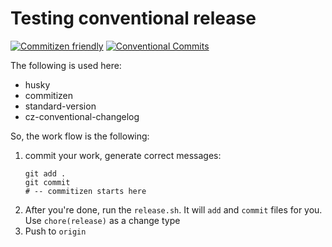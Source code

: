 # Testing conventional release

[![Commitizen friendly](https://img.shields.io/badge/commitizen-friendly-brightgreen.svg)](http://commitizen.github.io/cz-cli/)
[![Conventional Commits](https://img.shields.io/badge/Conventional%20Commits-1.0.0-yellow.svg)](https://conventionalcommits.org)

The following is used here:

- husky
- commitizen
- standard-version
- cz-conventional-changelog

So, the work flow is the following:

1. commit your work, generate correct messages:
    ```
    git add .
    git commit
    # -- commitizen starts here
    ```
2. After you're done, run the `release.sh`. It will `add` and `commit` files for you. Use `chore(release)` as a change type
3. Push to `origin`
